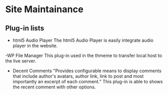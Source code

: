 # Site Maintainance

## Plug-in lists


- html5 Audio Player
The html5 Audio Player is easily integrate audio player in the website.

-WP File Manager
This plug-in used in the thmeme to transfer local host to the live server.

- Decent Comments 
"Provides configurable means to display comments that include author's avatars, author link, link to post and most importantly an excerpt of each comment." This plug-in is able to shows the recent comment with other options.
